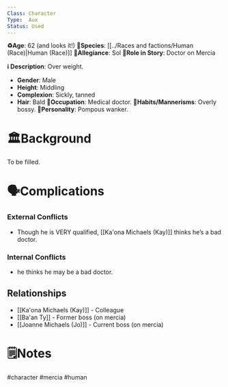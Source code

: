 ```yaml
---
Class: Character
Type:  Aux 
Status: Used
---
```


**♻️Age**:  62 (and looks it!)
👾**Species**: [[../Races and factions/Human (Race)|Human (Race)]]
🏅**Allegiance**: Sol
**🎲Role in Story**: 
Doctor on Mercia

**ℹ️ Description**: 
Over weight.
* **Gender**: Male
* **Height**: Middling
* **Complexion**:  Sickly, tanned
* **Hair**: Bald
**💼Occupation**: Medical doctor.
**🎺Habits/Mannerisms**: Overly bossy.
**🧨Personality**: Pompous wanker.
# 🏛️Background
To be filled.
# 🗣️Complications
### **External Conflicts**
- Though he is VERY qualified, [[Ka'ona Michaels (Kay)]] thinks he’s a bad doctor.
### **Internal Conflicts**
- he thinks he may be a bad doctor.
## Relationships
- [[Ka'ona Michaels (Kay)]] - Colleague
- [[Ba'an Ty]] - Former boss (on mercia)
- [[Joanne Michaels (Jo)]] - Current boss (on mercia)

# 🗒️Notes
#character #mercia #human